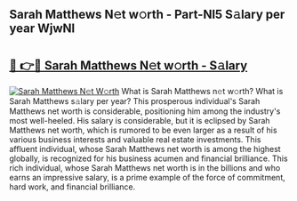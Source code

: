 ## Sarah Matthews N𝚎t w𝚘rth - Part-Nl5 S𝚊lary per year WjwNl

# <h2><a href="http://gc4mh8v.nevu.top/?p=Sarah+Matthews">🔗 👉🔴 Sarah Matthews N𝚎t w𝚘rth - S𝚊lary</a></h2>

[![Sarah Matthews N𝚎t W𝚘rth](https://i.imgur.com/Oavwk0R.jpeg)](http://gc4mh8v.nevu.top/?p=Sarah+Matthews)
What is Sarah Matthews n𝚎t w𝚘rth? What is Sarah Matthews s𝚊lary per year?
This prosperous individual's Sarah Matthews net worth is considerable, positioning him among the industry's most well-heeled. His salary is considerable, but it is eclipsed by Sarah Matthews net worth, which is rumored to be even larger as a result of his various business interests and valuable real estate investments. This affluent individual, whose Sarah Matthews net worth is among the highest globally, is recognized for his business acumen and financial brilliance. This rich individual, whose Sarah Matthews net worth is in the billions and who earns an impressive salary, is a prime example of the force of commitment, hard work, and financial brilliance.
